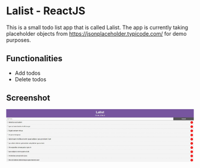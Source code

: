 # Lalist - ReactJS
This is a small todo list app that is called Lalist. The app is currently taking placeholder objects from https://jsonplaceholder.typicode.com/ for demo purposes. 

## Functionalities
- Add todos
- Delete todos

## Screenshot

![TodoList](https://github.com/meljason/todolist-react/blob/master/public/screenshot.JPG "Todo List - ReactJS")

